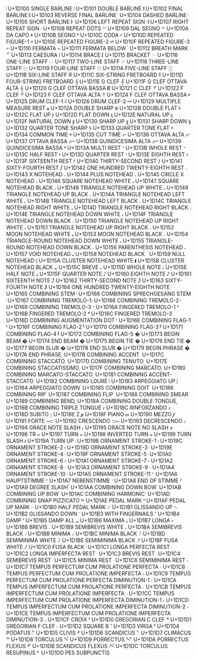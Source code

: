 𝄀	U+1D100	SINGLE BARLINE
𝄁	U+1D101	DOUBLE BARLINE
𝄂	U+1D102	FINAL BARLINE
𝄃	U+1D103	REVERSE FINAL BARLINE
𝄄	U+1D104	DASHED BARLINE
𝄅	U+1D105	SHORT BARLINE
𝄆	U+1D106	LEFT REPEAT SIGN
𝄇	U+1D107	RIGHT REPEAT SIGN
𝄈	U+1D108	REPEAT DOTS
𝄉	U+1D109	DAL SEGNO
𝄊	U+1D10A	DA CAPO
𝄋	U+1D10B	SEGNO
𝄌	U+1D10C	CODA
𝄍	U+1D10D	REPEATED FIGURE-1
𝄎	U+1D10E	REPEATED FIGURE-2
𝄏	U+1D10F	REPEATED FIGURE-3
𝄐	U+1D110	FERMATA
𝄑	U+1D111	FERMATA BELOW
𝄒	U+1D112	BREATH MARK
𝄓	U+1D113	CAESURA
𝄔	U+1D114	BRACE
𝄕	U+1D115	BRACKET
𝄖	U+1D116	ONE-LINE STAFF
𝄗	U+1D117	TWO-LINE STAFF
𝄘	U+1D118	THREE-LINE STAFF
𝄙	U+1D119	FOUR-LINE STAFF
𝄚	U+1D11A	FIVE-LINE STAFF
𝄛	U+1D11B	SIX-LINE STAFF
𝄜	U+1D11C	SIX-STRING FRETBOARD
𝄝	U+1D11D	FOUR-STRING FRETBOARD
𝄞	U+1D11E	G CLEF
𝄟	U+1D11F	G CLEF OTTAVA ALTA
𝄠	U+1D120	G CLEF OTTAVA BASSA
𝄡	U+1D121	C CLEF
𝄢	U+1D122	F CLEF
𝄣	U+1D123	F CLEF OTTAVA ALTA
𝄤	U+1D124	F CLEF OTTAVA BASSA
𝄥	U+1D125	DRUM CLEF-1
𝄦	U+1D126	DRUM CLEF-2
𝄩	U+1D129	MULTIPLE MEASURE REST
𝄪	U+1D12A	DOUBLE SHARP
𝄫	U+1D12B	DOUBLE FLAT
𝄬	U+1D12C	FLAT UP
𝄭	U+1D12D	FLAT DOWN
𝄮	U+1D12E	NATURAL UP
𝄯	U+1D12F	NATURAL DOWN
𝄰	U+1D130	SHARP UP
𝄱	U+1D131	SHARP DOWN
𝄲	U+1D132	QUARTER TONE SHARP
𝄳	U+1D133	QUARTER TONE FLAT
𝄴	U+1D134	COMMON TIME
𝄵	U+1D135	CUT TIME
𝄶	U+1D136	OTTAVA ALTA
𝄷	U+1D137	OTTAVA BASSA
𝄸	U+1D138	QUINDICESIMA ALTA
𝄹	U+1D139	QUINDICESIMA BASSA
𝄺	U+1D13A	MULTI REST
𝄻	U+1D13B	WHOLE REST
𝄼	U+1D13C	HALF REST
𝄽	U+1D13D	QUARTER REST
𝄾	U+1D13E	EIGHTH REST
𝄿	U+1D13F	SIXTEENTH REST
𝅀	U+1D140	THIRTY-SECOND REST
𝅁	U+1D141	SIXTY-FOURTH REST
𝅂	U+1D142	ONE HUNDRED TWENTY-EIGHTH REST
𝅃	U+1D143	X NOTEHEAD
𝅄	U+1D144	PLUS NOTEHEAD
𝅅	U+1D145	CIRCLE X NOTEHEAD
𝅆	U+1D146	SQUARE NOTEHEAD WHITE
𝅇	U+1D147	SQUARE NOTEHEAD BLACK
𝅈	U+1D148	TRIANGLE NOTEHEAD UP WHITE
𝅉	U+1D149	TRIANGLE NOTEHEAD UP BLACK
𝅊	U+1D14A	TRIANGLE NOTEHEAD LEFT WHITE
𝅋	U+1D14B	TRIANGLE NOTEHEAD LEFT BLACK
𝅌	U+1D14C	TRIANGLE NOTEHEAD RIGHT WHITE
𝅍	U+1D14D	TRIANGLE NOTEHEAD RIGHT BLACK
𝅎	U+1D14E	TRIANGLE NOTEHEAD DOWN WHITE
𝅏	U+1D14F	TRIANGLE NOTEHEAD DOWN BLACK
𝅐	U+1D150	TRIANGLE NOTEHEAD UP RIGHT WHITE
𝅑	U+1D151	TRIANGLE NOTEHEAD UP RIGHT BLACK
𝅒	U+1D152	MOON NOTEHEAD WHITE
𝅓	U+1D153	MOON NOTEHEAD BLACK
𝅔	U+1D154	TRIANGLE-ROUND NOTEHEAD DOWN WHITE
𝅕	U+1D155	TRIANGLE-ROUND NOTEHEAD DOWN BLACK
𝅖	U+1D156	PARENTHESIS NOTEHEAD
𝅗	U+1D157	VOID NOTEHEAD
𝅘	U+1D158	NOTEHEAD BLACK
𝅙	U+1D159	NULL NOTEHEAD
𝅚	U+1D15A	CLUSTER NOTEHEAD WHITE
𝅛	U+1D15B	CLUSTER NOTEHEAD BLACK
𝅜	U+1D15C	BREVE
𝅝	U+1D15D	WHOLE NOTE
𝅗𝅥	U+1D15E	HALF NOTE
𝅘𝅥	U+1D15F	QUARTER NOTE
𝅘𝅥𝅮	U+1D160	EIGHTH NOTE
𝅘𝅥𝅯	U+1D161	SIXTEENTH NOTE
𝅘𝅥𝅰	U+1D162	THIRTY-SECOND NOTE
𝅘𝅥𝅱	U+1D163	SIXTY-FOURTH NOTE
𝅘𝅥𝅲	U+1D164	ONE HUNDRED TWENTY-EIGHTH NOTE
𝅥	U+1D165	COMBINING STEM
𝅦	U+1D166	COMBINING SPRECHGESANG STEM
𝅧	U+1D167	COMBINING TREMOLO-1
𝅨	U+1D168	COMBINING TREMOLO-2
𝅩	U+1D169	COMBINING TREMOLO-3
𝅪	U+1D16A	FINGERED TREMOLO-1
𝅫	U+1D16B	FINGERED TREMOLO-2
𝅬	U+1D16C	FINGERED TREMOLO-3
𝅭	U+1D16D	COMBINING AUGMENTATION DOT
𝅮	U+1D16E	COMBINING FLAG-1
𝅯	U+1D16F	COMBINING FLAG-2
𝅰	U+1D170	COMBINING FLAG-3
𝅱	U+1D171	COMBINING FLAG-4
𝅲	U+1D172	COMBINING FLAG-5
�	U+1D173	BEGIN BEAM
�	U+1D174	END BEAM
�	U+1D175	BEGIN TIE
�	U+1D176	END TIE
�	U+1D177	BEGIN SLUR
�	U+1D178	END SLUR
�	U+1D179	BEGIN PHRASE
�	U+1D17A	END PHRASE
𝅻	U+1D17B	COMBINING ACCENT
𝅼	U+1D17C	COMBINING STACCATO
𝅽	U+1D17D	COMBINING TENUTO
𝅾	U+1D17E	COMBINING STACCATISSIMO
𝅿	U+1D17F	COMBINING MARCATO
𝆀	U+1D180	COMBINING MARCATO-STACCATO
𝆁	U+1D181	COMBINING ACCENT-STACCATO
𝆂	U+1D182	COMBINING LOURE
𝆃	U+1D183	ARPEGGIATO UP
𝆄	U+1D184	ARPEGGIATO DOWN
𝆅	U+1D185	COMBINING DOIT
𝆆	U+1D186	COMBINING RIP
𝆇	U+1D187	COMBINING FLIP
𝆈	U+1D188	COMBINING SMEAR
𝆉	U+1D189	COMBINING BEND
𝆊	U+1D18A	COMBINING DOUBLE TONGUE
𝆋	U+1D18B	COMBINING TRIPLE TONGUE
𝆌	U+1D18C	RINFORZANDO
𝆍	U+1D18D	SUBITO
𝆎	U+1D18E	Z
𝆏	U+1D18F	PIANO
𝆐	U+1D190	MEZZO
𝆑	U+1D191	FORTE
𝆒	U+1D192	CRESCENDO
𝆓	U+1D193	DECRESCENDO
𝆔	U+1D194	GRACE NOTE SLASH
𝆕	U+1D195	GRACE NOTE NO SLASH
𝆖	U+1D196	TR
𝆗	U+1D197	TURN
𝆘	U+1D198	INVERTED TURN
𝆙	U+1D199	TURN SLASH
𝆚	U+1D19A	TURN UP
𝆛	U+1D19B	ORNAMENT STROKE-1
𝆜	U+1D19C	ORNAMENT STROKE-2
𝆝	U+1D19D	ORNAMENT STROKE-3
𝆞	U+1D19E	ORNAMENT STROKE-4
𝆟	U+1D19F	ORNAMENT STROKE-5
𝆠	U+1D1A0	ORNAMENT STROKE-6
𝆡	U+1D1A1	ORNAMENT STROKE-7
𝆢	U+1D1A2	ORNAMENT STROKE-8
𝆣	U+1D1A3	ORNAMENT STROKE-9
𝆤	U+1D1A4	ORNAMENT STROKE-10
𝆥	U+1D1A5	ORNAMENT STROKE-11
𝆦	U+1D1A6	HAUPTSTIMME
𝆧	U+1D1A7	NEBENSTIMME
𝆨	U+1D1A8	END OF STIMME
𝆩	U+1D1A9	DEGREE SLASH
𝆪	U+1D1AA	COMBINING DOWN BOW
𝆫	U+1D1AB	COMBINING UP BOW
𝆬	U+1D1AC	COMBINING HARMONIC
𝆭	U+1D1AD	COMBINING SNAP PIZZICATO
𝆮	U+1D1AE	PEDAL MARK
𝆯	U+1D1AF	PEDAL UP MARK
𝆰	U+1D1B0	HALF PEDAL MARK
𝆱	U+1D1B1	GLISSANDO UP
𝆲	U+1D1B2	GLISSANDO DOWN
𝆳	U+1D1B3	WITH FINGERNAILS
𝆴	U+1D1B4	DAMP
𝆵	U+1D1B5	DAMP ALL
𝆶	U+1D1B6	MAXIMA
𝆷	U+1D1B7	LONGA
𝆸	U+1D1B8	BREVIS
𝆹	U+1D1B9	SEMIBREVIS WHITE
𝆺	U+1D1BA	SEMIBREVIS BLACK
𝆹𝅥	U+1D1BB	MINIMA
𝆺𝅥	U+1D1BC	MINIMA BLACK
𝆹𝅥𝅮	U+1D1BD	SEMIMINIMA WHITE
𝆺𝅥𝅮	U+1D1BE	SEMIMINIMA BLACK
𝆹𝅥𝅯	U+1D1BF	FUSA WHITE
𝆺𝅥𝅯	U+1D1C0	FUSA BLACK
𝇁	U+1D1C1	LONGA PERFECTA REST
𝇂	U+1D1C2	LONGA IMPERFECTA REST
𝇃	U+1D1C3	BREVIS REST
𝇄	U+1D1C4	SEMIBREVIS REST
𝇅	U+1D1C5	MINIMA REST
𝇆	U+1D1C6	SEMIMINIMA REST
𝇇	U+1D1C7	TEMPUS PERFECTUM CUM PROLATIONE PERFECTA
𝇈	U+1D1C8	TEMPUS PERFECTUM CUM PROLATIONE IMPERFECTA
𝇉	U+1D1C9	TEMPUS PERFECTUM CUM PROLATIONE PERFECTA DIMINUTION-1
𝇊	U+1D1CA	TEMPUS IMPERFECTUM CUM PROLATIONE PERFECTA
𝇋	U+1D1CB	TEMPUS IMPERFECTUM CUM PROLATIONE IMPERFECTA
𝇌	U+1D1CC	TEMPUS IMPERFECTUM CUM PROLATIONE IMPERFECTA DIMINUTION-1
𝇍	U+1D1CD	TEMPUS IMPERFECTUM CUM PROLATIONE IMPERFECTA DIMINUTION-2
𝇎	U+1D1CE	TEMPUS IMPERFECTUM CUM PROLATIONE IMPERFECTA DIMINUTION-3
𝇏	U+1D1CF	CROIX
𝇐	U+1D1D0	GREGORIAN C CLEF
𝇑	U+1D1D1	GREGORIAN F CLEF
𝇒	U+1D1D2	SQUARE B
𝇓	U+1D1D3	VIRGA
𝇔	U+1D1D4	PODATUS
𝇕	U+1D1D5	CLIVIS
𝇖	U+1D1D6	SCANDICUS
𝇗	U+1D1D7	CLIMACUS
𝇘	U+1D1D8	TORCULUS
𝇙	U+1D1D9	PORRECTUS
𝇚	U+1D1DA	PORRECTUS FLEXUS
𝇛	U+1D1DB	SCANDICUS FLEXUS
𝇜	U+1D1DC	TORCULUS RESUPINUS
𝇝	U+1D1DD	PES SUBPUNCTIS
